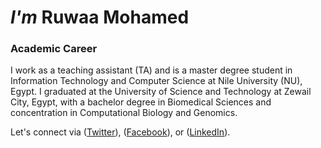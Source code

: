 # *I'm* Ruwaa Mohamed

### Academic Career 
I work as a teaching assistant (TA) and is a master degree student in Information Technology and Computer Science at Nile University (NU), Egypt. I graduated at the University of Science and Technology at Zewail City, Egypt, with a bachelor degree in Biomedical Sciences and concentration in Computational Biology and Genomics.

Let's connect via ([Twitter](https://twitter.com/_Ruwaa_)), ([Facebook](https://www.facebook.com/RuwaaIbrahem/)), or ([LinkedIn](https://www.linkedin.com/in/ruwaaibrahem/)).
